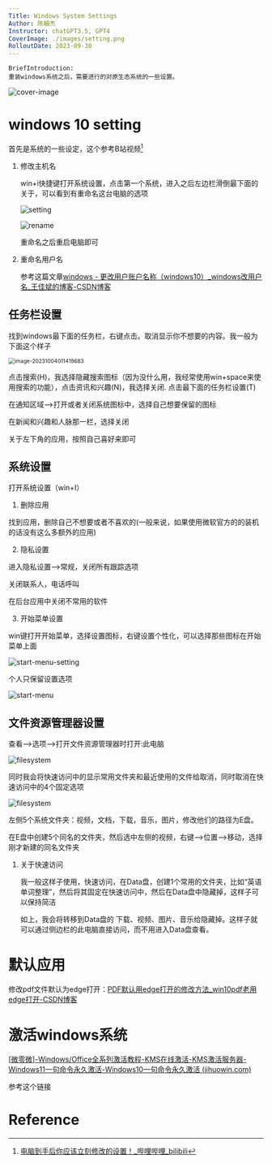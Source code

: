 ```yaml
---
Title: Windows System Settings
Author: 陈翰杰
Instructor: chatGPT3.5, GPT4
CoverImage: ./images/setting.png
RolloutDate: 2023-09-30
---
```


```
BriefIntroduction:
重装windows系统之后，需要进行的对原生态系统的一些设置。
```

<!-- split -->

![cover-image](./images/setting.png)

# windows 10 setting

首先是系统的一些设定，这个参考B站视频[^Bilibili]

1. 修改主机名

   win+i快捷键打开系统设置，点击第一个系统，进入之后左边栏滑倒最下面的关于，可以看到有重命名这台电脑的选项

   ![setting](./images/setting.png)

   ![rename](./images/rename.png)

   重命名之后重启电脑即可

2. 重命名用户名

   参考这篇文章[windows - 更改用户账户名称（windows10）_windows改用户名_王佳斌的博客-CSDN博客](https://blog.csdn.net/weixin_44198965/article/details/115689689)

## 任务栏设置

找到windows最下面的任务栏，右键点击。取消显示你不想要的内容。我一般为下面这个样子

<img src="E:\Personal_Article\Windows10-setting\images\TaskBar.png" alt="image-20231004011419683" style="zoom:75%;" />

点击搜索(H)，我选择隐藏搜索图标（因为没什么用，我经常使用win+space来使用搜索的功能），点击资讯和兴趣(N)，我选择关闭. 点击最下面的任务栏设置(T)

在通知区域-->打开或者关闭系统图标中，选择自己想要保留的图标

在新闻和兴趣和人脉那一栏，选择关闭

关于左下角的应用，按照自己喜好来即可

## 系统设置

打开系统设置（win+I）

1. 删除应用

找到应用，删除自己不想要或者不喜欢的(一般来说，如果使用微软官方的的装机的话没有这么多额外的应用)

2. 隐私设置

进入隐私设置-->常规，关闭所有跟踪选项

关闭联系人，电话呼叫

在后台应用中关闭不常用的软件

3. 开始菜单设置

win键打开开始菜单，选择设置图标，右键设置个性化，可以选择那些图标在开始菜单上面

![start-menu-setting](./images/start-menu-setting.png)

个人只保留设置选项

![start-menu](./images/start-menu-setting-1.png)

## 文件资源管理器设置

查看-->选项-->打开文件资源管理器时打开:此电脑

![filesystem](./images/filesystem-setting-0.png)

同时我会将快速访问中的显示常用文件夹和最近使用的文件给取消，同时取消在快速访问中的4个固定选项

![filesystem](./images/filesystem-setting-1.png)

左侧5个系统文件夹：视频，文档，下载，音乐，图片，修改他们的路径为E盘。

在E盘中创建5个同名的文件夹，然后选中左侧的视频，右键-->位置-->移动，选择刚才新建的同名文件夹

1. 关于快速访问

   我一般这样子使用，快速访问，在Data盘，创建1个常用的文件夹，比如“英语单词整理”，然后将其固定在快速访问中，然后在Data盘中隐藏掉，这样子可以保持简洁

   如上，我会将转移到Data盘的 下载、视频、图片、音乐给隐藏掉。这样子就可以通过侧边栏的此电脑直接访问，而不用进入Data盘查看。

# 默认应用

修改pdf文件默认为edge打开：[PDF默认用edge打开的修改方法_win10pdf老用edge打开-CSDN博客](https://blog.csdn.net/nofall_bird/article/details/138244710)

# 激活windows系统

[[微零微\]-Windows/Office全系列激活教程-KMS在线激活-KMS激活服务器-Windows11一句命令永久激活-Windows10一句命令永久激活 (jihuowin.com)](https://jihuowin.com/index.php)

参考这个链接

# Reference

[^Bilibili]: [电脑到手后你应该立刻修改的设置！_哔哩哔哩_bilibili](https://www.bilibili.com/video/BV1am4y1R7pi/?spm_id_from=333.880.my_history.page.click&vd_source=617c4a2b4e326fc6b6269aada0d25986)
